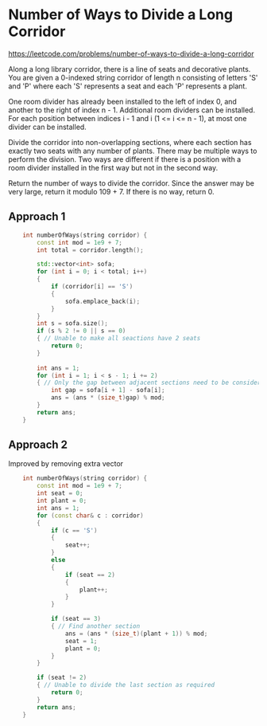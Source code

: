 # Number of Ways to Divide a Long Corridor

https://leetcode.com/problems/number-of-ways-to-divide-a-long-corridor

Along a long library corridor, there is a line of seats and decorative plants. You are given a 0-indexed string corridor of length n consisting of letters 'S' and 'P' where each 'S' represents a seat and each 'P' represents a plant.

One room divider has already been installed to the left of index 0, and another to the right of index n - 1. Additional room dividers can be installed. For each position between indices i - 1 and i (1 <= i <= n - 1), at most one divider can be installed.

Divide the corridor into non-overlapping sections, where each section has exactly two seats with any number of plants. There may be multiple ways to perform the division. Two ways are different if there is a position with a room divider installed in the first way but not in the second way.

Return the number of ways to divide the corridor. Since the answer may be very large, return it modulo 109 + 7. If there is no way, return 0.


## Approach 1

``` C++
    int numberOfWays(string corridor) {
        const int mod = 1e9 + 7;
        int total = corridor.length();

        std::vector<int> sofa;
        for (int i = 0; i < total; i++)
        {
            if (corridor[i] == 'S')
            {
                sofa.emplace_back(i);
            }
        }
        int s = sofa.size();
        if (s % 2 != 0 || s == 0)
        { // Unable to make all seactions have 2 seats
            return 0;
        }
        
        int ans = 1;
        for (int i = 1; i < s - 1; i += 2)
        { // Only the gap between adjacent sections need to be considered
            int gap = sofa[i + 1] - sofa[i];
            ans = (ans * (size_t)gap) % mod; 
        }
        return ans;
    }
```

## Approach 2

Improved by removing extra vector
``` C++
    int numberOfWays(string corridor) {
        const int mod = 1e9 + 7;
        int seat = 0;
        int plant = 0;
        int ans = 1;
        for (const char& c : corridor)
        {
            if (c == 'S')
            {
                seat++;
            }
            else
            {
                if (seat == 2)
                {
                    plant++;
                }
            }

            if (seat == 3)
            { // Find another section
                ans = (ans * (size_t)(plant + 1)) % mod;
                seat = 1;
                plant = 0;
            }
        }

        if (seat != 2)
        { // Unable to divide the last section as required
            return 0;
        }
        return ans;
    }
```